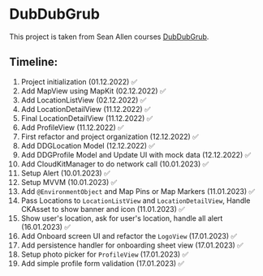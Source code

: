 #  DubDubGrub
This project is taken from Sean Allen courses [DubDubGrub](https://seanallen.teachable.com/p/dub-dub-grub-swiftui-mapkit-cloudkit).

## Timeline:
1. Project initialization (01.12.2022) ✅
2. Add MapView using MapKit (02.12.2022) ✅
3. Add LocationListView (02.12.2022) ✅
4. Add LocationDetailView (11.12.2022) ✅
5. Final LocationDetailView (11.12.2022) ✅
6. Add ProfileView (11.12.2022) ✅
7. First refactor and project organization (12.12.2022) ✅
8. Add DDGLocation Model (12.12.2022) ✅
9. Add DDGProfile Model and Update UI with mock data (12.12.2022) ✅
10. Add CloudKitManager to do network call (10.01.2023) ✅
11. Setup Alert (10.01.2023) ✅
12. Setup MVVM (10.01.2023) ✅
13. Add `@EnvironmentObject` and Map Pins or Map Markers (11.01.2023) ✅ 
14. Pass Locations to `LocationListView` and `LocationDetailView`, Handle CKAsset to show banner and icon (11.01.2023) ✅ 
15. Show user's location, ask for user's location, handle all alert (16.01.2023) ✅
16. Add Onboard screen UI and refactor the `LogoView` (17.01.2023) ✅
17. Add persistence handler for onboarding sheet view (17.01.2023) ✅
18. Setup photo picker for `ProfileView` (17.01.2023) ✅
19. Add simple profile form validation (17.01.2023) ✅
